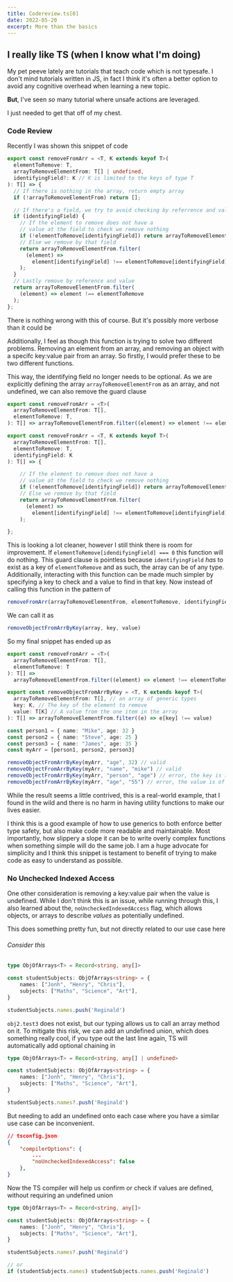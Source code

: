 ```yaml
---
title: Codereview.ts[0]
date: 2022-05-20
excerpt: More than the basics
---
```


## I really like TS (when I know what I'm doing)
My pet peeve lately are tutorials that teach code which is not typesafe. I don't mind tutorials written in JS, in fact I think it's often a better option to avoid any cognitive overhead when learning a new topic.

**But**, I've seen *so* many tutorial where unsafe actions are leveraged.

I just needed to get that off of my chest.

### Code Review

Recently I was shown this snippet of code

```ts
export const removeFromArr = <T, K extends keyof T>(
  elementToRemove: T,
  arrayToRemoveElementFrom: T[] | undefined,
  identifyingField?: K // K is limited to the keys of type T
): T[] => {
  // If there is nothing in the array, return empty array
  if (!arrayToRemoveElementFrom) return [];

  // If there's a field, we try to avoid checking by referrence and value
  if (identifyingField) {
    // If the element to remove does not have a 
    // value at the field to check we remove nothing
    if (!elementToRemove[identifyingField]) return arrayToRemoveElementFrom;
    // Else we remove by that field
    return arrayToRemoveElementFrom.filter(
      (element) =>
        element[identifyingField] !== elementToRemove[identifyingField]
    );
  }
  // Lastly remove by reference and value
  return arrayToRemoveElementFrom.filter(
    (element) => element !== elementToRemove
  );
};
```

There is nothing wrong with this of course. But it's possibly more verbose than it could be 

Additionally, I feel as though this function is trying to solve two different problems. Removing an element from an array, and removing an object with a specifc key:value pair from an array. So firstly, I would prefer these to be two different functions.

This way, the identifying field no longer needs to be optional. As we are explicitly defining the array ```arrayToRemoveElementFrom``` as an array, and not undefined, we can also remove the guard clause

```ts
export const removeFromArr = <T>(
  arrayToRemoveElementFrom: T[],
  elementToRemove: T,
): T[] => arrayToRemoveElementFrom.filter((element) => element !== elementToRemove)

export const removeFromArr = <T, K extends keyof T>(
  arrayToRemoveElementFrom: T[],
  elementToRemove: T,
  identifyingField: K
): T[] => {

    // If the element to remove does not have a 
    // value at the field to check we remove nothing
    if (!elementToRemove[identifyingField]) return arrayToRemoveElementFrom;
    // Else we remove by that field
    return arrayToRemoveElementFrom.filter(
      (element) =>
        element[identifyingField] !== elementToRemove[identifyingField]
    );

};
```

This is looking a lot cleaner, however I still think there is room for improvement. If ```elementToRemove[idendifyingField] === 0``` this function will do nothing. This guard clause is pointless because ```identifyingField``` *has* to exist as a key of ```elementToRemove``` and as such, the array can be of any type. Additionally, interacting with this function can be made much simpler by specifying a key to check and a value to find in that key. Now instead of calling this function in the pattern of

```ts
removeFromArr(arrayToRemoveElementFrom, elementToRemove, identifyingField)
```
We can call it as
```ts
removeObjectFromArrByKey(array, key, value)
```

So my final  snippet has ended up as 

```ts
export const removeFromArr = <T>(
  arrayToRemoveElementFrom: T[],
  elementToRemove: T
): T[] =>
  arrayToRemoveElementFrom.filter((element) => element !== elementToRemove)

export const removeObjectFromArrByKey = <T, K extends keyof T>(
  arrayToRemoveElementFrom: T[], // an array of generic types
  key: K, // The key of the element to remove
  value: T[K] // A value from the one item in the array 
): T[] => arrayToRemoveElementFrom.filter((e) => e[key] !== value)

const person1 = { name: "Mike", age: 32 }
const person2 = { name: "Steve", age: 25 }
const person3 = { name: "James", age: 35 }
const myArr = [person1, person2, person3]

removeObjectFromArrByKey(myArr, "age", 32) // valid
removeObjectFromArrByKey(myArr, "name", "mike") // valid
removeObjectFromArrByKey(myArr, "person", "age") // error, the key is invalid
removeObjectFromArrByKey(myArr, "age", "55") // error, the value is of the wrong type
```
While the result seems a little contrived, this is a real-world example, that I found in the wild and there is no harm in having utility functions to make our lives easier.

I think this is a good example of how to use generics to both enforce better type safety, but also make code more readable and maintainable. Most importantly, how slippery a slope it can be to write overly complex functions when something simple will do the same job. I am a huge advocate for simplicity and I think this snippet is testament to benefit of trying to make code as easy to understand as possible.

### No Unchecked Indexed Access

One other consideration is removing a key:value pair when the value is undefined. While I don't think this is an issue, while running through this, I also learned about the, ```noUncheckedIndexedAccess``` flag, which allows objects, or arrays to describe *values* as potentially undefined.

This does something pretty fun, but not directly related to our use case here

###### Consider this
```ts
type ObjOfArrays<T> = Record<string, any[]>

const studentSubjects: ObjOfArrays<string> = {
	names: ["Jonh", "Henry", "Chris"],
	subjects: ["Maths", "Science", "Art"],
}  

studentSubjects.names.push('Reginald')
```

```obj2.test3``` does not exist, but our typing allows us to call an array method on it. To mitigate this risk, we can add an undefined union, which does something really cool, if you type out the last line again, TS will automatically add optional chaining in

```ts
type ObjOfArrays<T> = Record<string, any[] | undefined>

const studentSubjects: ObjOfArrays<string> = {
	names: ["Jonh", "Henry", "Chris"],
	subjects: ["Maths", "Science", "Art"],
}  

studentSubjects.names?.push('Reginald')
```

But needing to add an undefined onto each case where you have a similar use case can be inconvenient.

```json
// tsconfig.json
{
	"compilerOptions": {
		...
		"noUncheckedIndexedAccess": false
	},
}

```
Now the TS compiler will help us confirm or check if values are defined, without requiring an undefined union

```ts
type ObjOfArrays<T> = Record<string, any[]>

const studentSubjects: ObjOfArrays<string> = {
	names: ["Jonh", "Henry", "Chris"],
	subjects: ["Maths", "Science", "Art"],
}  

studentSubjects.names?.push('Reginald')

// or
if (studentSubjects.names) studentSubjects.names.push('Reginald')
```
